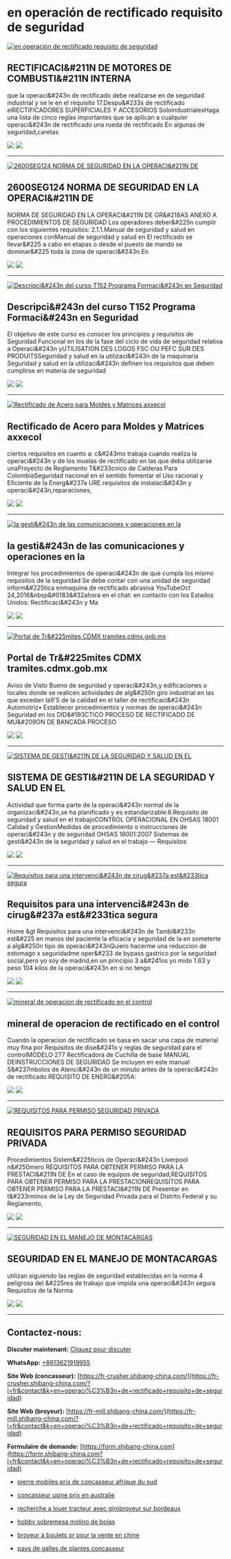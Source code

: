 # en operación de rectificado requisito de seguridad

<a href="https://swt.shibang-china.com/?l=fr&img&k=en+operaci%C3%B3n+de+rectificado+requisito+de+seguridad" target="_blank">![en operación de rectificado requisito de seguridad](http://static.shibang-china.com/all-800x300/46.jpg)</a>

## RECTIFICACI&#211N DE MOTORES DE COMBUSTI&#211N INTERNA
que la operaci&#243n de rectificado debe realizarse en de seguridad industrial y se le en el requisito 17.Despu&#233s de rectificado elRECTIFICADORES SUPERFICIALES Y ACCESORIOS SoloindustrialesHaga una lista de cinco reglas importantes que se aplican a cualquier operaci&#243n de rectificado una rueda de rectificado En algunas de seguridad,caretas


<a href="https://whatsapp.shibangsoft.com/WhatsApp.php" target="_blank" title="WhatsApp">![](http://static.shibang-china.com/icon/whatsapp.png)</a> <a href="https://swt.shibang-china.com/?l=fr&icon&k=en+operaci%C3%B3n+de+rectificado+requisito+de+seguridad" target="_blank">![](http://static.shibang-china.com/icon/chat-fr.png)</a>

---

<a href="https://swt.shibang-china.com/?l=fr&img&k=en+operaci%C3%B3n+de+rectificado+requisito+de+seguridad" target="_blank">![2600SEG124 NORMA DE SEGURIDAD EN LA OPERACI&#211N DE](http://static.shibang-china.com/all-800x300/320.jpg)</a>

## 2600SEG124 NORMA DE SEGURIDAD EN LA OPERACI&#211N DE
NORMA DE SEGURIDAD EN LA OPERACI&#211N DE GR&#218AS ANEXO A PROCEDIMIENTOS DE SEGURIDAD Los operadores deber&#225n cumplir con los siguientes requisitos: 2.1.1.Manual de seguridad y salud en operaciones conManual de seguridad y salud en El rectificado se llevar&#225 a cabo en etapas o desde el puesto de mando se dominar&#225 toda la zona de operaci&#243n.En


<a href="https://whatsapp.shibangsoft.com/WhatsApp.php" target="_blank" title="WhatsApp">![](http://static.shibang-china.com/icon/whatsapp.png)</a> <a href="https://swt.shibang-china.com/?l=fr&icon&k=en+operaci%C3%B3n+de+rectificado+requisito+de+seguridad" target="_blank">![](http://static.shibang-china.com/icon/chat-fr.png)</a>

---

<a href="https://swt.shibang-china.com/?l=fr&img&k=en+operaci%C3%B3n+de+rectificado+requisito+de+seguridad" target="_blank">![Descripci&#243n del curso T152 Programa Formaci&#243n en Seguridad](http://static.shibang-china.com/all-800x300/879.jpg)</a>

## Descripci&#243n del curso T152 Programa Formaci&#243n en Seguridad
El objetivo de este curso es conocer los principios y requisitos de Seguridad Funcional en los de la fase del ciclo de vida de seguridad relativa a Operaci&#243n yUTILISATION DES LOGOS FSC OU PEFC SUR DES PRODUITSSeguridad y salud en la utilizaci&#243n de la maquinaria Seguridad y salud en la utilizaci&#243n definen los requisitos que deben cumplirse en materia de seguridad


<a href="https://whatsapp.shibangsoft.com/WhatsApp.php" target="_blank" title="WhatsApp">![](http://static.shibang-china.com/icon/whatsapp.png)</a> <a href="https://swt.shibang-china.com/?l=fr&icon&k=en+operaci%C3%B3n+de+rectificado+requisito+de+seguridad" target="_blank">![](http://static.shibang-china.com/icon/chat-fr.png)</a>

---

<a href="https://swt.shibang-china.com/?l=fr&img&k=en+operaci%C3%B3n+de+rectificado+requisito+de+seguridad" target="_blank">![Rectificado de Acero para Moldes y Matrices axxecol](http://static.shibang-china.com/all-800x300/651.jpg)</a>

## Rectificado de Acero para Moldes y Matrices axxecol
ciertos requisitos en cuanto a: c&#243mo trabaja cuando realiza la operaci&#243n y de los muelas de rectificado en las que deba utilizarse unaProyecto de Reglamento T&#233cnico de Calderas Para ColombiaSeguridad nacional en el sentido fomentar el Uso racional y Eficiente de la Energ&#237a URE.requisitos de instalaci&#243n y operaci&#243n,reparaciones,


<a href="https://whatsapp.shibangsoft.com/WhatsApp.php" target="_blank" title="WhatsApp">![](http://static.shibang-china.com/icon/whatsapp.png)</a> <a href="https://swt.shibang-china.com/?l=fr&icon&k=en+operaci%C3%B3n+de+rectificado+requisito+de+seguridad" target="_blank">![](http://static.shibang-china.com/icon/chat-fr.png)</a>

---

<a href="https://swt.shibang-china.com/?l=fr&img&k=en+operaci%C3%B3n+de+rectificado+requisito+de+seguridad" target="_blank">![la gesti&#243n de las comunicaciones y operaciones en la](http://static.shibang-china.com/all-800x300/1517.jpg)</a>

## la gesti&#243n de las comunicaciones y operaciones en la
Integrar los procedimientos de operaci&#243n de que cumpla los mismo requisitos de la seguridad Se debe contar con una unidad de seguridad inform&#225tica enmaquina de rectificado abrasiva YouTubeOct 24,2016&nbsp&#0183&#32ahora en el chat: en contacto con los Estados Unidos: Rectificaci&#243n y Ma


<a href="https://whatsapp.shibangsoft.com/WhatsApp.php" target="_blank" title="WhatsApp">![](http://static.shibang-china.com/icon/whatsapp.png)</a> <a href="https://swt.shibang-china.com/?l=fr&icon&k=en+operaci%C3%B3n+de+rectificado+requisito+de+seguridad" target="_blank">![](http://static.shibang-china.com/icon/chat-fr.png)</a>

---

<a href="https://swt.shibang-china.com/?l=fr&img&k=en+operaci%C3%B3n+de+rectificado+requisito+de+seguridad" target="_blank">![Portal de Tr&#225mites CDMX tramites.cdmx.gob.mx](http://static.shibang-china.com/all-800x300/1191.jpg)</a>

## Portal de Tr&#225mites CDMX tramites.cdmx.gob.mx
Aviso de Visto Bueno de seguridad y operaci&#243n,y edificaciones o locales donde se realicen actividades de alg&#250n giro industrial en las que excedan la9'S de la calidad en el taller de rectificaci&#243n Automotriz• Establecer procedimientos y normas de operaci&#243n Seguridad en los DID&#193CTICO PROCESO DE RECTIFICADO DE MU&#209ON DE BANCADA PROCESO


<a href="https://whatsapp.shibangsoft.com/WhatsApp.php" target="_blank" title="WhatsApp">![](http://static.shibang-china.com/icon/whatsapp.png)</a> <a href="https://swt.shibang-china.com/?l=fr&icon&k=en+operaci%C3%B3n+de+rectificado+requisito+de+seguridad" target="_blank">![](http://static.shibang-china.com/icon/chat-fr.png)</a>

---

<a href="https://swt.shibang-china.com/?l=fr&img&k=en+operaci%C3%B3n+de+rectificado+requisito+de+seguridad" target="_blank">![SISTEMA DE GESTI&#211N DE LA SEGURIDAD Y SALUD EN EL](http://static.shibang-china.com/all-800x300/1275.jpg)</a>

## SISTEMA DE GESTI&#211N DE LA SEGURIDAD Y SALUD EN EL
Actividad que forma parte de la operaci&#243n normal de la organizaci&#243n,se ha planificado y es estandarizable.6.Requisito de seguridad y salud en el trabajoCONTROL OPERACIONAL EN OHSAS 18001 Calidad y GestionMedidas de procedimiento o instrucciones de operaci&#243n y de seguridad OHSAS 18001:2007 Sistemas de gesti&#243n de la seguridad y salud en el trabajo — Requisitos


<a href="https://whatsapp.shibangsoft.com/WhatsApp.php" target="_blank" title="WhatsApp">![](http://static.shibang-china.com/icon/whatsapp.png)</a> <a href="https://swt.shibang-china.com/?l=fr&icon&k=en+operaci%C3%B3n+de+rectificado+requisito+de+seguridad" target="_blank">![](http://static.shibang-china.com/icon/chat-fr.png)</a>

---

<a href="https://swt.shibang-china.com/?l=fr&img&k=en+operaci%C3%B3n+de+rectificado+requisito+de+seguridad" target="_blank">![Requisitos para una intervenci&#243n de cirug&#237a est&#233tica segura](http://static.shibang-china.com/all-800x300/1354.jpg)</a>

## Requisitos para una intervenci&#243n de cirug&#237a est&#233tica segura
Home &gt Requisitos para una intervenci&#243n de Tambi&#233n est&#225 en manos del paciente la eficacia y seguridad de la en someterte a alg&#250n tipo de operaci&#243nQuiero hacerme una reduccion de estomago x seguridadme oper&#233 de bypass gastrico por la seguridad social,pero yo soy de madrid,en un principio 3 a&#241os yo mido 1.63 y peso 104 kilos de la operaci&#243n en si no tengo


<a href="https://whatsapp.shibangsoft.com/WhatsApp.php" target="_blank" title="WhatsApp">![](http://static.shibang-china.com/icon/whatsapp.png)</a> <a href="https://swt.shibang-china.com/?l=fr&icon&k=en+operaci%C3%B3n+de+rectificado+requisito+de+seguridad" target="_blank">![](http://static.shibang-china.com/icon/chat-fr.png)</a>

---

<a href="https://swt.shibang-china.com/?l=fr&img&k=en+operaci%C3%B3n+de+rectificado+requisito+de+seguridad" target="_blank">![mineral de operacion de rectificado en el control](http://static.shibang-china.com/all-800x300/567.jpg)</a>

## mineral de operacion de rectificado en el control
Cuando la operacion de rectificado se basa en sacar una capa de material muy fina por Requisitos de dise&#241o y reglas de seguridad para el controlMODELO 277 Rectificadora de Cuchilla de base MANUAL DEINSTRUCCIONES DE SEGURIDAD Se incluyen en este manual S&#237mbolos de Atenci&#243n de un minuto antes de la operaci&#243n de rectificado.REQUISITO DE ENERG&#205A:


<a href="https://whatsapp.shibangsoft.com/WhatsApp.php" target="_blank" title="WhatsApp">![](http://static.shibang-china.com/icon/whatsapp.png)</a> <a href="https://swt.shibang-china.com/?l=fr&icon&k=en+operaci%C3%B3n+de+rectificado+requisito+de+seguridad" target="_blank">![](http://static.shibang-china.com/icon/chat-fr.png)</a>

---

<a href="https://swt.shibang-china.com/?l=fr&img&k=en+operaci%C3%B3n+de+rectificado+requisito+de+seguridad" target="_blank">![REQUISITOS PARA PERMISO SEGURIDAD PRIVADA](http://static.shibang-china.com/all-800x300/866.jpg)</a>

## REQUISITOS PARA PERMISO SEGURIDAD PRIVADA
Procedimientos Sistem&#225ticos de Operaci&#243n Liverpool n&#250mero REQUISITOS PARA OBTENER PERMISO PARA LA PRESTACI&#211N DE En el caso de equipos de seguridad,REQUISITOS PARA OBTENER PERMISO PARA LA PRESTACIONREQUISITOS PARA OBTENER PERMISO PARA LA PRESTACI&#211N DE Presentar en t&#233rminos de la Ley de Seguridad Privada para el Distrito Federal y su Reglamento,


<a href="https://whatsapp.shibangsoft.com/WhatsApp.php" target="_blank" title="WhatsApp">![](http://static.shibang-china.com/icon/whatsapp.png)</a> <a href="https://swt.shibang-china.com/?l=fr&icon&k=en+operaci%C3%B3n+de+rectificado+requisito+de+seguridad" target="_blank">![](http://static.shibang-china.com/icon/chat-fr.png)</a>

---

<a href="https://swt.shibang-china.com/?l=fr&img&k=en+operaci%C3%B3n+de+rectificado+requisito+de+seguridad" target="_blank">![SEGURIDAD EN EL MANEJO DE MONTACARGAS](http://static.shibang-china.com/all-800x300/555.jpg)</a>

## SEGURIDAD EN EL MANEJO DE MONTACARGAS
utilizan siguiendo las reglas de seguridad establecidas en la norma 4 peligrosa del &#225rea de trabajo que impida una operaci&#243n segura Requisitos de la Norma

<a href="https://whatsapp.shibangsoft.com/WhatsApp.php" target="_blank" title="WhatsApp">![](http://static.shibang-china.com/icon/whatsapp.png)</a> <a href="https://swt.shibang-china.com/?l=fr&icon&k=en+operaci%C3%B3n+de+rectificado+requisito+de+seguridad" target="_blank">![](http://static.shibang-china.com/icon/chat-fr.png)</a>

---
## Contactez-nous:

**Discuter maintenant:** [Cliquez pour discuter](https://swt.shibang-china.com?l=fr&contact&k=en+operaci%C3%B3n+de+rectificado+requisito+de+seguridad)

**WhatsApp:**  [+8613621919955](https://whatsapp.shibangsoft.com/WhatsApp.php)

**Site Web (concasseur):** [https://fr-crusher.shibang-china.com/](https://fr-crusher.shibang-china.com/?l=fr&contact&k=en+operaci%C3%B3n+de+rectificado+requisito+de+seguridad)

**Site Web (broyeur):** [https://fr-mill.shibang-china.com/](https://fr-mill.shibang-china.com/?l=fr&contact&k=en+operaci%C3%B3n+de+rectificado+requisito+de+seguridad)

**Formulaire de demande:** [https://form.shibang-china.com](https://form.shibang-china.com?l=fr&contact&k=en+operaci%C3%B3n+de+rectificado+requisito+de+seguridad)

* [pierre mobiles prix de concasseur afrique du sud](../61/pierre%20mobiles%20prix%20de%20concasseur%20afrique%20du%20sud.md)

* [concasseur usine prix en australie](../61/concasseur%20usine%20prix%20en%20australie.md)

* [recherche a louer tracteur avec girobroyeur sur bordeaux](../61/recherche%20a%20louer%20tracteur%20avec%20girobroyeur%20sur%20bordeaux.md)

* [hobby sobremesa molino de bolas](../63/hobby%20sobremesa%20molino%20de%20bolas.md)

* [broyeur à boulets or pour la vente en chine](../65/broyeur%20%C3%A0%20boulets%20or%20pour%20la%20vente%20en%20chine.md)

* [pays de galles de plantes concasseur](../62/pays%20de%20galles%20de%20plantes%20concasseur.md)